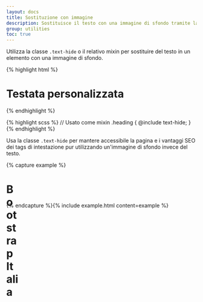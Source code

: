 ```yaml
---
layout: docs
title: Sostituzione con immagine
description: Sostituisce il testo con una immagine di sfondo tramite la classe apposita.
group: utilities
toc: true
---
```


Utilizza la classe `.text-hide` o il relativo mixin per sostituire del testo in un elemento con una immagine di sfondo.

{% highlight html %}
<h1 class="text-hide">Testata personalizzata</h1>
{% endhighlight %}

{% highlight scss %}
// Usato come mixin
.heading {
  @include text-hide;
}
{% endhighlight %}

Usa la classe `.text-hide` per mantere accessibile la pagina e i vantaggi SEO dei tags di intestazione pur utilizzando
un'immagine di sfondo invece del testo.

{% capture example %}
<h1 class="text-hide" style="background-image: url('{{ site.baseurl }}/docs/assets/img/favicons/favicon-32x32.png'); width: 32px; height: 32px;">Bootstrap Italia</h1>
{% endcapture %}{% include example.html content=example %}

